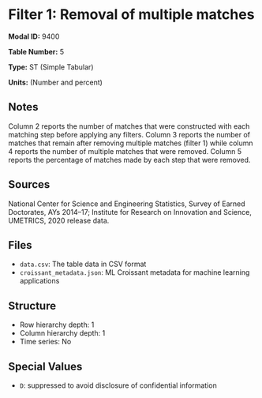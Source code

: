 # Filter 1: Removal of multiple matches

**Modal ID:** 9400

**Table Number:** 5

**Type:** ST (Simple Tabular)

**Units:** (Number and percent)

## Notes

Column 2 reports the number of matches that were constructed with each matching step before applying any filters. Column 3 reports the number of matches that remain after removing multiple matches (filter 1) while column 4 reports the number of multiple matches that were removed. Column 5 reports the percentage of matches made by each step that were removed.

## Sources

National Center for Science and Engineering Statistics, Survey of Earned Doctorates, AYs 2014–17; Institute for Research on Innovation and Science, UMETRICS, 2020 release data.

## Files

- `data.csv`: The table data in CSV format
- `croissant_metadata.json`: ML Croissant metadata for machine learning applications

## Structure

- Row hierarchy depth: 1
- Column hierarchy depth: 1
- Time series: No

## Special Values

- `D`: suppressed to avoid disclosure of confidential information
